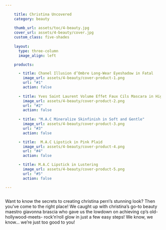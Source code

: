 ```yaml
---
    
    title: Christina Uncovered
    category: beauty
    
    thumb_url: assets/toc/4-beauty.jpg
    cover_url: assets/4-beauty/cover.jpg
    custom_class: five-shades
    
    layout:
      type: three-column
      image_align: left

    products:

      - title: Chanel Illusion d’Ombre Long-Wear Eyeshadow in Fatal
        image_url: assets/4-beauty/cover-product-1.png
        url: "#1"
        action: false
        
      - title: Yves Saint Laurent Volume Effet Faux Cils Mascara in High Density Black
        image_url: assets/4-beauty/cover-product-2.png
        url: "#2"
        action: false
        
      - title: "M.A.C Mineralize Skinfinish in Soft and Gentle"
        image_url: assets/4-beauty/cover-product-3.png
        url: "#3"
        action: false

      - title:  M.A.C Lipstick in Pink Plaid
        image_url: assets/4-beauty/cover-product-4.png
        url: "#4"
        action: false

      - title: M.A.C Lipstick in Lustering
        image_url: assets/4-beauty/cover-product-5.png
        url: "#5"
        action: false

---
```


<style>
  /*  Replace page heading with outline heading (change background url or height if needed) */
  article[data-page="4-beauty"] #uncovered {
    position: absolute;
    top: 0;
    right: 0;
    width: 120px;
  }

  article[data-page="4-beauty"] .product-set {
    margin: -35% 0 -20%;
    
    background-image: url('assets/4-beauty/product-bg.png');
    background-position: center;
    background-size: 110%;
  }

  article[data-page="4-beauty"] .product-set li {
/*    height: auto;*/
  }

  article[data-page="4-beauty"] .product-set li img {
    visibility: hidden;
  }

  article[data-page="4-beauty"] .product-set .hotspot {
    display: block;
  }
  
  article[data-page="4-beauty"] .product-set li:nth-child(1) .hotspot {
    margin-top: 75px;
  }

  article[data-page="4-beauty"] .product-set li:nth-child(2) .hotspot {
    margin-top: -80px;
  }

  article[data-page="4-beauty"] .product-set li:nth-child(3) .hotspot {
    margin-top: 0;
  }

  article[data-page="4-beauty"] .product-set li:nth-child(4) .hotspot {
    margin-top: -130px;
  }

  article[data-page="4-beauty"] .product-set li:nth-child(5) {
    margin-top: -12%;
    margin-left: 50%;
  }

  article[data-page="4-beauty"] .product-set li:nth-child(5) .hotspot {
    margin-top: -80px;
  }

  @media only screen and (min-width: 768px) {
    article[data-page="4-beauty"] #uncovered {
      position: absolute;
      right: initial;
      left: 0;
      width: 33%;
    }
  }

  @media only screen and (min-width: 768px) and (orientation: landscape) {
    article[data-page="4-beauty"] .product-set li:nth-child(5) {
/*      margin-left: 142px;
*/    }
    
  }

  @media only screen and (min-width: 768px) and (orientation: portrait) {
    article[data-page="4-beauty"].cover-left .content {
      height: auto;
    }
    
    article[data-page="4-beauty"] .content {
      width: 100%;
    }
    
    article[data-page="4-beauty"] .cover-area {
      height: 50%;
      width: 100%;
    }
    
    article[data-page="4-beauty"] .product-set {
      margin-top: -10%;
      width: 40%;
      float: left;
    }
    
    article[data-page="4-beauty"] .body {
      margin-left: 10%;
      width: 50%;
      float: left;
    }

    /*    article[data-page="4-beauty"] #uncovered-description {
          position: absolute;
          bottom: 30px;
          left: 15%;
          margin-bottom: 20px;
          padding: 20px;
          width: 60%;
        }*/
    article[data-page="4-beauty"] .product-set li:nth-child(5) {
      margin-left: 96px;
    }

    article[data-page="4-beauty"] .product-set li:nth-child(5) .hotspot {
      margin-top: -34px;
    }
  }
</style>

<img id="uncovered" src="assets/4-beauty/uncovered.png" alt="">

<p id="uncovered-description">
  Want to know the secrets to
  creating christina perri’s
  stunning look? Then you’ve come
  to the right place! We caught
  up with christina’s go-to beauty
  maestro giavonna brascia who
  gave us the lowdown on achieving
  cp’s  old-hollywood-meets-
  rock’n’roll glow in just a few
  easy steps! We know, we know...
  we’re just too good to you!
</p>
